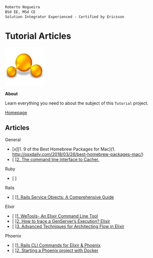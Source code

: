 ```
Roberto Nogueira  
BSd EE, MSd CE
Solution Integrator Experienced - Certified by Ericsson
```
# Tutorial Articles

![tutorial image](images/tutorial.png)

**About**

Learn everything you need to about the subject of this `Tutorial` project.

[Homepage](https://tutorial.com)

## Articles

General
* [x][1. 9 of the Best Homebrew Packages for Mac](1. http://osxdaily.com/2018/03/26/best-homebrew-packages-mac/)
* [ ][2. The command line interface to Cacher.](https://github.com/CacherApp/cacher-cli)

Ruby
* [ ][]()

Rails
* [ ][1. Rails Service Objects: A Comprehensive Guide](https://www.toptal.com/ruby-on-rails/rails-service-objects-tutorial?utm_campaign=blog_post_rails_service_objects_tutorial&utm_campaign=Toptal%20Engineering%20Blog&utm_medium=email&utm_medium=email&utm_source=blog_subscribers&utm_source=hs_email&utm_content=62056678&_hsenc=p2ANqtz--Z0GVm6HmG47yZyAYACx8yZiryuRU8Jsk_YNhq2MPnFqWC0S70jRXdtVhUotnjKO7eJ8d_XP6E2QqF67gYsNQWLaF93A&_hsmi=62056678)

Elixir
* [ ][1. WeTools- An Elixir Command Line Tool](https://wecode.wepay.com/posts/wetools-an-elixir-cli?utm_campaign=elixir_radar_135&utm_medium=email&utm_source=RD+Station)
* [ ][2. How to trace a GenServer’s Execution? Elixir](https://medium.com/blackode/how-to-trace-a-servers-execution-elixir-53154c990685)
* [ ][3. Advanced Techniques for Architecting Flow in Elixir](http://trivelop.de/2018/03/26/flow-elixir-using-plug-like-token/?utm_campaign=elixir_radar_137&utm_medium=email&utm_source=RD+Station)

Phoenix
* [ ][1. Rails CLI Commands for Elixir & Phoenix](https://blog.fourk.io/rails-cli-commands-for-elixir-phoenix-88cb7da45fe7)
* [ ][2. Starting a Phoenix project with Docker](https://dev.bleacherreport.com/starting-a-phoenix-project-with-docker-ab2a171fa2f4)
